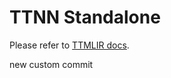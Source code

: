 # TTNN Standalone

Please refer to [TTMLIR docs](https://docs.tenstorrent.com/tt-mlir/ttnn-standalone.html).

new custom commit
